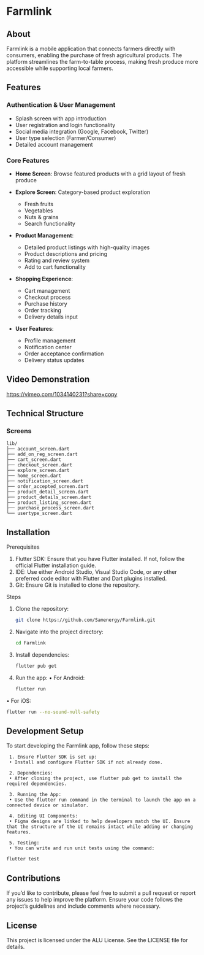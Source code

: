# Farmlink

## About

Farmlink is a mobile application that connects farmers directly with consumers, enabling the purchase of fresh agricultural products. The platform streamlines the farm-to-table process, making fresh produce more accessible while supporting local farmers.

## Features

### Authentication & User Management

- Splash screen with app introduction
- User registration and login functionality
- Social media integration (Google, Facebook, Twitter)
- User type selection (Farmer/Consumer)
- Detailed account management

### Core Features

- **Home Screen**: Browse featured products with a grid layout of fresh produce
- **Explore Screen**: Category-based product exploration
  - Fresh fruits
  - Vegetables
  - Nuts & grains
  - Search functionality
  
- **Product Management**:
  - Detailed product listings with high-quality images
  - Product descriptions and pricing
  - Rating and review system
  - Add to cart functionality

- **Shopping Experience**:
  - Cart management
  - Checkout process
  - Purchase history
  - Order tracking
  - Delivery details input

- **User Features**:
  - Profile management
  - Notification center
  - Order acceptance confirmation
  - Delivery status updates
## Video Demonstration

https://vimeo.com/1034140231?share=copy

## Technical Structure

### Screens

```text
lib/
├── account_screen.dart
├── add_on_reg_screen.dart
├── cart_screen.dart
├── checkout_screen.dart
├── explore_screen.dart
├── home_screen.dart
├── notification_screen.dart
├── order_accepted_screen.dart
├── product_detail_screen.dart
├── product_details_screen.dart
├── product_listing_screen.dart
├── purchase_process_screen.dart
└── usertype_screen.dart
```

## Installation

Prerequisites

1. Flutter SDK: Ensure that you have Flutter installed. If not, follow the official Flutter installation guide.
2. IDE: Use either Android Studio, Visual Studio Code, or any other preferred code editor with Flutter and Dart plugins installed.
3. Git: Ensure Git is installed to clone the repository.

Steps

1. Clone the repository:

    ```bash
    git clone https://github.com/Samenergy/Farmlink.git
    ```

2. Navigate into the project directory:

    ```bash
    cd Farmlink
    ```

3. Install dependencies:

    ```bash
    flutter pub get
    ```

4. Run the app:
 • For Android:

    ```bash
    flutter run
    ```

 • For iOS:

```bash
flutter run --no-sound-null-safety
```

## Development Setup

To start developing the Farmlink app, follow these steps:

```text
 1. Ensure Flutter SDK is set up:
 • Install and configure Flutter SDK if not already done.

 2. Dependencies:
 • After cloning the project, use flutter pub get to install the required dependencies.

 3. Running the App:
 • Use the flutter run command in the terminal to launch the app on a connected device or simulator.

 4. Editing UI Components:
 • Figma designs are linked to help developers match the UI. Ensure that the structure of the UI remains intact while adding or changing features.

 5. Testing:
 • You can write and run unit tests using the command:
 ```

```bash
flutter test
```

## Contributions

If you’d like to contribute, please feel free to submit a pull request or report any issues to help improve the platform. Ensure your code follows the project’s guidelines and include comments where necessary.

## License

This project is licensed under the ALU License. See the LICENSE file for details.
